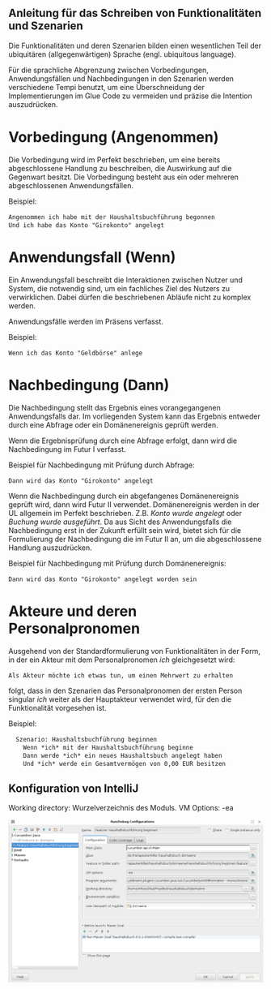 Anleitung für das Schreiben von Funktionalitäten und Szenarien
--------------------------------------------------------------

Die Funktionalitäten und deren Szenarien bilden einen wesentlichen Teil der
ubiquitären (allgegenwärtigen) Sprache (engl. ubiquitous language).

Für die sprachliche Abgrenzung zwischen Vorbedingungen, Anwendungsfällen und
Nachbedingungen in den Szenarien werden verschiedene Tempi benutzt, um eine
Überschneidung der Implementierungen im Glue Code zu vermeiden und präzise
die Intention auszudrücken.

Vorbedingung (Angenommen)
=========================

Die Vorbedingung wird im Perfekt beschrieben, um eine bereits abgeschlossene
Handlung zu beschreiben, die Auswirkung auf die Gegenwart besitzt. Die
Vorbedingung besteht aus ein oder mehreren abgeschlossenen Anwendungsfällen.

Beispiel:
```gherkin
Angenommen ich habe mit der Haushaltsbuchführung begonnen
Und ich habe das Konto "Girokonto" angelegt
```


Anwendungsfall (Wenn)
=====================

Ein Anwendungsfall beschreibt die Interaktionen zwischen Nutzer und System,
die notwendig sind, um ein fachliches Ziel des Nutzers zu verwirklichen.
Dabei dürfen die beschriebenen Abläufe nicht zu komplex werden.

Anwendungsfälle werden im Präsens verfasst.

Beispiel:
```gherkin
Wenn ich das Konto "Geldbörse" anlege
```

Nachbedingung (Dann)
====================

Die Nachbedingung stellt das Ergebnis eines vorangegangenen Anwendungsfalls
dar. Im vorliegenden System kann das Ergebnis entweder durch eine Abfrage
oder ein Domänenereignis geprüft werden.

Wenn die Ergebnisprüfung durch eine Abfrage erfolgt, dann wird die
Nachbedingung im Futur I verfasst.

Beispiel für Nachbedingung mit Prüfung durch Abfrage:
```gherkin
Dann wird das Konto "Girokonto" angelegt
```

Wenn die Nachbedingung durch ein abgefangenes Domänenereignis geprüft wird,
dann wird Futur II verwendet. Domänenereignis werden in der UL allgemein im
Perfekt beschrieben. Z.B. *Konto wurde angelegt* oder *Buchung wurde
ausgeführt*. Da aus Sicht des Anwendungsfalls die Nachbedingung erst in
der Zukunft erfüllt sein wird, bietet sich für die Formulierung der
Nachbedingung die im Futur II an, um die abgeschlossene Handlung auszudrücken.

Beispiel für Nachbedingung mit Prüfung durch Domänenereignis:
```gherkin
Dann wird das Konto "Girokonto" angelegt worden sein
```

Akteure und deren Personalpronomen
==================================

Ausgehend von der Standardformulierung von Funktionalitäten in der Form,
in der ein Akteur mit dem Personalpronomen *ich* gleichgesetzt wird:

```
Als Akteur möchte ich etwas tun, um einen Mehrwert zu erhalten
```

folgt, dass in den Szenarien das Personalpronomen der ersten Person singular
*ich* weiter als der Hauptakteur verwendet wird, für den die Funktionalität
vorgesehen ist.

Beispiel:
```gherkin
  Szenario: Haushaltsbuchführung beginnen
    Wenn *ich* mit der Haushaltsbuchführung beginne
    Dann werde *ich* ein neues Haushaltsbuch angelegt haben
    Und *ich* werde ein Gesamtvermögen von 0,00 EUR besitzen
```

Konfiguration von IntelliJ
--------------------------

Working directory: Wurzelverzeichnis des Moduls.
VM Options: -ea


![Konfiguration für Cucumber IntelliJ IDEA Plugin](Images/Konfiguration.png)
